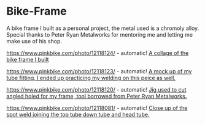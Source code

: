 # Bike-Frame
A bike frame I built as a personal project, the metal used is a chromoly alloy. Special thanks to Peter Ryan Metalworks for mentoring me and letting me make use of his shop.  

https://www.pinkbike.com/photo/12118124/ - automatic!
[A collage of the bike frame I built](https://www.pinkbike.com/photo/12118124/)

https://www.pinkbike.com/photo/12118123/ - automatic!
[A mock up of my tube fitting, I ended up practicing my welding on this peice as well.](https://www.pinkbike.com/photo/12118123/)

https://www.pinkbike.com/photo/12118120/ - automatic!
[Jig used to cut angled holed for my frame, tool borrowed from Peter Ryan Metalworks.](https://www.pinkbike.com/photo/12118120/)

https://www.pinkbike.com/photo/12118081/ - automatic!
[Close up of the spot weld joining the top tube down tube and head tube.](https://www.pinkbike.com/photo/12118081/)
